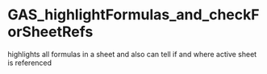 # GAS_highlightFormulas_and_checkForSheetRefs
highlights all formulas in a sheet and also can tell if and where active sheet is referenced 
